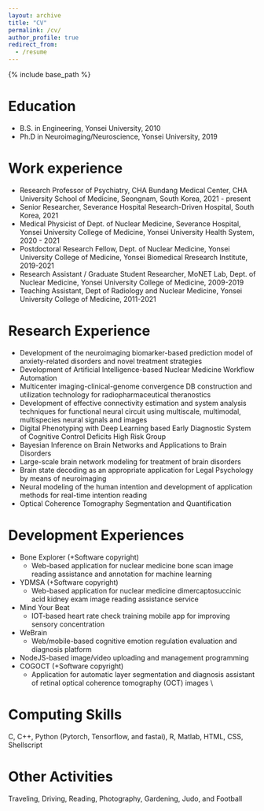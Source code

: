```yaml
---
layout: archive
title: "CV"
permalink: /cv/
author_profile: true
redirect_from:
  - /resume
---
```


{% include base_path %}


Education
======
* B.S. in Engineering, Yonsei University, 2010
* Ph.D in Neuroimaging/Neuroscience, Yonsei University, 2019


Work experience
======
* Research Professor of Psychiatry, CHA Bundang Medical Center, CHA University School of Medicine, Seongnam, South Korea, 2021 - present
* Senior Researcher, Severance Hospital Research-Driven Hospital, South Korea, 2021
* Medical Physicist of Dept. of Nuclear Medicine, Severance Hospital, Yonsei University College of Medicine, Yonsei University Health System, 2020 - 2021
* Postdoctoral Research Fellow, Dept. of Nuclear Medicine, Yonsei University College of Medicine, Yonsei Biomedical Rresearch Institute, 2019-2021
* Research Assistant / Graduate Student Researcher, MoNET Lab, Dept. of Nuclear Medicine, Yonsei University College of Medicine, 2009-2019
* Teaching Assistant, Dept of Radiology and Nuclear Medicine, Yonsei University College of Medicine, 2011-2021
  

Research Experience
======
* Development of the neuroimaging biomarker-based prediction model of anxiety-related disorders and novel treatment strategies
* Development of Artificial Intelligence-based Nuclear Medicine Workflow Automation
* Multicenter imaging-clinical-genome convergence DB construction and utilization technology for radiopharmaceutical theranostics
* Development of effective connectivity estimation and system analysis techniques for functional neural circuit using multiscale, multimodal, multispecies neural signals and images
* Digital Phenotyping with Deep Learning based Early Diagnostic System of Cognitive Control Deficits High Risk Group
* Bayesian Inference on Brain Networks and Applications to Brain Disorders
* Large-scale brain network modeling for treatment of brain disorders
* Brain state decoding as an appropriate application for Legal Psychology by means of neuroimaging
* Neural modeling of the human intention and development of application methods for real-time intention reading
* Optical Coherence Tomography Segmentation and Quantification


Development Experiences
======
* Bone Explorer (+Software copyright)
  * Web-based application for nuclear medicine bone scan image reading assistance and annotation for machine learning 
* YDMSA (+Software copyright)
  * Web-based application for nuclear medicine dimercaptosuccinic acid kidney exam image reading assistance service
* Mind Your Beat
  * IOT-based heart rate check training mobile app for improving sensory concentration
* WeBrain
  * Web/mobile-based cognitive emotion regulation evaluation and diagnosis platform
* NodeJS-based image/video uploading and management programming
* COGOCT (+Software copyright)
  * Application for automatic layer segmentation and diagnosis assistant of retinal optical coherence tomography (OCT) images
\
  
Computing Skills
======
C, C++, Python (Pytorch, Tensorflow, and fastai), R, Matlab, HTML, CSS, Shellscript
  
    
  
Other Activities
======
Traveling, Driving, Reading, Photography, Gardening, Judo, and Football
